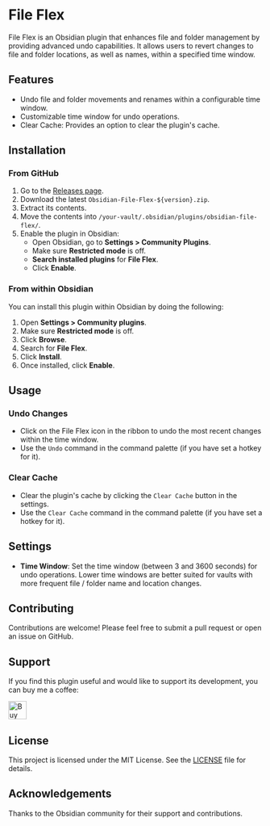 # File Flex

File Flex is an Obsidian plugin that enhances file and folder management by providing advanced undo capabilities. It allows users to revert changes to file and folder locations, as well as names, within a specified time window.

## Features

- Undo file and folder movements and renames within a configurable time window.
- Customizable time window for undo operations.
- Clear Cache: Provides an option to clear the plugin's cache.

## Installation

### From GitHub

1. Go to the [Releases page](https://github.com/19msb/obsidian-file-flex/releases).
2. Download the latest `Obsidian-File-Flex-${version}.zip`.
3. Extract its contents.
4. Move the contents into `/your-vault/.obsidian/plugins/obsidian-file-flex/`.
5. Enable the plugin in Obsidian:
   - Open Obsidian, go to **Settings > Community Plugins**.
   - Make sure **Restricted mode** is off.
   - **Search installed plugins** for **File Flex**.
   - Click **Enable**.

### From within Obsidian

You can install this plugin within Obsidian by doing the following:

1. Open **Settings > Community plugins**.
2. Make sure **Restricted mode** is off.
3. Click **Browse**.
4. Search for **File Flex**.
5. Click **Install**.
6. Once installed, click **Enable**.

## Usage

### Undo Changes

- Click on the File Flex icon in the ribbon to undo the most recent changes within the time window.
- Use the `Undo` command in the command palette (if you have set a hotkey for it).

### Clear Cache

- Clear the plugin's cache by clicking the `Clear Cache` button in the settings.
- Use the `Clear Cache` command in the command palette (if you have set a hotkey for it).

## Settings

- **Time Window**: Set the time window (between 3 and 3600 seconds) for undo operations. Lower time windows are better suited for vaults with more frequent file / folder name and location changes.

## Contributing

Contributions are welcome! Please feel free to submit a pull request or open an issue on GitHub.

## Support

If you find this plugin useful and would like to support its development, you can buy me a coffee:

<a href='https://ko-fi.com/I2I2ZHYPA' target='_blank'><img height='36' style='border:0px;height:36px;' src='https://storage.ko-fi.com/cdn/kofi2.png?v=3' border='0' alt='Buy Me a Coffee at ko-fi.com' /></a>

## License

This project is licensed under the MIT License. See the [LICENSE](LICENSE) file for details.

## Acknowledgements

Thanks to the Obsidian community for their support and contributions.
